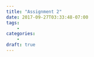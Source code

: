 ```yaml
---
title: "Assignment 2"
date: 2017-09-27T03:33:48-07:00
tags:
    -
categories:
    -
draft: true
---
```


